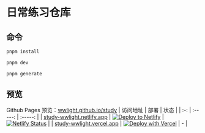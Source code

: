 # 日常练习仓库

## 命令

```bash
pnpm install

pnpm dev

pnpm generate
```

## 预览

Github Pages 预览：[wwlight.github.io/study](https://wwlight.github.io/study/)
| 访问地址 | 部署 | 状态 |
| :-: | :-----: | :-----: |
| [study-wwlight.netlify.app](https://study-wwlight.netlify.app/) | [![Deploy to Netlify](https://www.netlify.com/img/deploy/button.svg)](https://app.netlify.com/start/deploy?repository=https://github.com/wwlight/study) | [![Netlify Status](https://api.netlify.com/api/v1/badges/a5fcf146-bb81-42e9-8cbd-0a2aa6d3677c/deploy-status)](https://app.netlify.com/projects/wwlight-study/deploys) |
| [study-wwlight.vercel.app](https://study-wwlight.vercel.app/) | [![Deploy with Vercel](https://vercel.com/button)](https://vercel.com/new/clone?repository-url=https://github.com/wwlight/study) | - |
